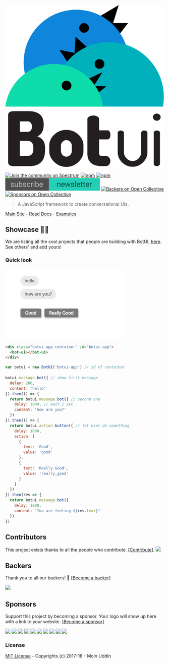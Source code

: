 ![logo](logo.svg)

[![Join the community on Spectrum](https://withspectrum.github.io/badge/badge.svg)](https://spectrum.chat/botui) [![npm](https://img.shields.io/npm/v/botui.svg?style=flat-square)](https://www.npmjs.com/package/botui) [![npm](https://img.shields.io/npm/dm/botui.svg?style=flat-square)](https://www.npmjs.com/package/botui) [![newsletter](newsletter.svg)](https://tinyletter.com/moinhq)
[![Backers on Open Collective](https://opencollective.com/botui/backers/badge.svg)](#backers) [![Sponsors on Open Collective](https://opencollective.com/botui/sponsors/badge.svg)](#sponsors)

> A JavaScript framework to create conversational UIs.


[Main Site](https://botui.org) - [Read Docs](https://docs.botui.org) - [Examples](https://github.com/moinism/botui-examples)

## Showcase 🎇✨

We are listing all the cool projects that people are building with BotUI, [here](https://github.com/botui/botui/blob/master/Showcase.md). See others' and add yours!

### Quick look

![preview](preview.png)

```html
<div class="botui-app-container" id="botui-app">
  <bot-ui></bot-ui>
</div>
```

```javascript
var botui = new BotUI('botui-app') // id of container

botui.message.bot({ // show first message
  delay: 200,
  content: 'hello'
}).then(() => {
  return botui.message.bot({ // second one
    delay: 1000, // wait 1 sec.
    content: 'how are you?'
  })
}).then(() => {
  return botui.action.button({ // let user do something
    delay: 1000,
    action: [
      {
        text: 'Good',
        value: 'good'
      },
      {
        text: 'Really Good',
        value: 'really_good'
      }
    ]
  })
}).then(res => {
  return botui.message.bot({
    delay: 1000,
    content: `You are feeling ${res.text}!`
  })
})
```


## Contributors

This project exists thanks to all the people who contribute. [[Contribute](CONTRIBUTING.md)].
<a href="https://github.com/botui/botui/graphs/contributors"><img src="https://opencollective.com/botui/contributors.svg?width=890&button=false" /></a>


## Backers

Thank you to all our backers! 🙏 [[Become a backer](https://opencollective.com/botui#backer)]

<a href="https://opencollective.com/botui#backers" target="_blank"><img src="https://opencollective.com/botui/backers.svg?width=890"></a>


## Sponsors

Support this project by becoming a sponsor. Your logo will show up here with a link to your website. [[Become a sponsor](https://opencollective.com/botui#sponsor)]

<a href="https://opencollective.com/botui/sponsor/0/website" target="_blank"><img src="https://opencollective.com/botui/sponsor/0/avatar.svg"></a>
<a href="https://opencollective.com/botui/sponsor/1/website" target="_blank"><img src="https://opencollective.com/botui/sponsor/1/avatar.svg"></a>
<a href="https://opencollective.com/botui/sponsor/2/website" target="_blank"><img src="https://opencollective.com/botui/sponsor/2/avatar.svg"></a>
<a href="https://opencollective.com/botui/sponsor/3/website" target="_blank"><img src="https://opencollective.com/botui/sponsor/3/avatar.svg"></a>
<a href="https://opencollective.com/botui/sponsor/4/website" target="_blank"><img src="https://opencollective.com/botui/sponsor/4/avatar.svg"></a>
<a href="https://opencollective.com/botui/sponsor/5/website" target="_blank"><img src="https://opencollective.com/botui/sponsor/5/avatar.svg"></a>
<a href="https://opencollective.com/botui/sponsor/6/website" target="_blank"><img src="https://opencollective.com/botui/sponsor/6/avatar.svg"></a>
<a href="https://opencollective.com/botui/sponsor/7/website" target="_blank"><img src="https://opencollective.com/botui/sponsor/7/avatar.svg"></a>
<a href="https://opencollective.com/botui/sponsor/8/website" target="_blank"><img src="https://opencollective.com/botui/sponsor/8/avatar.svg"></a>
<a href="https://opencollective.com/botui/sponsor/9/website" target="_blank"><img src="https://opencollective.com/botui/sponsor/9/avatar.svg"></a>



### License

[MIT License](https://github.com/moinism/botui/blob/master/LICENSE) - Copyrights (c) 2017-18 - Moin Uddin
